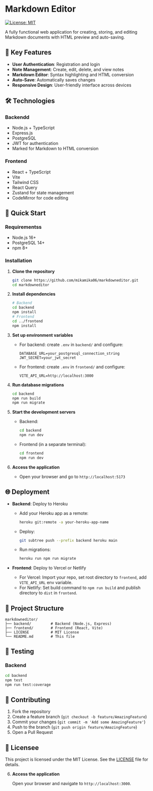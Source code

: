 

# Markdown Editor

[![License: MIT](https://img.shields.io/badge/License-MIT-yellow.svg)](https://opensource.org/licenses/MIT)

A fully functional web application for creating, storing, and editing Markdown documents with HTML preview and auto-saving.

## 🌟 Key Features

- **User Authentication**: Registration and login
- **Note Management**: Create, edit, delete, and view notes
- **Markdown Editor**: Syntax highlighting and HTML conversion
- **Auto-Save**: Automatically saves changes
- **Responsive Design**: User-friendly interface across devices

## 🛠️ Technologies

### Backendd
- Node.js + TypeScript
- Express.js
- PostgreSQL
- JWT for authentication
- Marked for Markdown to HTML conversion

### Frontend
- React + TypeScript
- Vite
- Tailwind CSS
- React Query
- Zustand for state management
- CodeMirror for code editing

## 🚀 Quick Start

### Requirementss
- Node.js 16+
- PostgreSQL 14+
- npm 8+

### Installation

1. **Clone the repository**
   ```bash
   git clone https://github.com/mikamika06/markdowneditor.git
   cd markdowneditor
   ```

2. **Install dependencies**
   ```bash
   # Backend
   cd backend
   npm install
   # Frontend
   cd ../frontend
   npm install
   ```

3. **Set up environment variables**
   - For backend: create `.env` in `backend/` and configure:
     ```env
     DATABASE_URL=your_postgresql_connection_string
     JWT_SECRET=your_jwt_secret
     ```
   - For frontend: create `.env` in `frontend/` and configure:
     ```env
     VITE_API_URL=http://localhost:3000
     ```

4. **Run database migrations**
   ```bash
   cd backend
   npm run build
   npm run migrate
   ```

5. **Start the development servers**
   - Backend:
     ```bash
     cd backend
     npm run dev
     ```
   - Frontend (in a separate terminal):
     ```bash
     cd frontend
     npm run dev
     ```

6. **Access the application**
   - Open your browser and go to `http://localhost:5173`

## 🌐 Deployment

- **Backend**: Deploy to Heroku
  - Add your Heroku app as a remote:
    ```bash
    heroku git:remote -a your-heroku-app-name
    ```
  - Deploy:
    ```bash
    git subtree push --prefix backend heroku main
    ```
  - Run migrations:
    ```bash
    heroku run npm run migrate
    ```

- **Frontend**: Deploy to Vercel or Netlify
  - For Vercel: Import your repo, set root directory to `frontend`, add `VITE_API_URL` env variable.
  - For Netlify: Set build command to `npm run build` and publish directory to `dist` in `frontend`.

## 📁 Project Structure

```
markdowneditor/
├── backend/         # Backend (Node.js, Express)
├── frontend/        # Frontend (React, Vite)
├── LICENSE          # MIT License
└── README.md        # This file
```

## 🧪 Testing

### Backend
```bash
cd backend
npm test
npm run test:coverage
```

## 🤝 Contributing

1. Fork the repository
2. Create a feature branch (`git checkout -b feature/AmazingFeature`)
3. Commit your changes (`git commit -m 'Add some AmazingFeature'`)
4. Push to the branch (`git push origin feature/AmazingFeature`)
5. Open a Pull Request

## 📄 Licensee

This project is licensed under the MIT License. See the [LICENSE](LICENSE) file for details.

6. **Access the application**

   Open your browser and navigate to `http://localhost:3000`.

   ```

   ```
